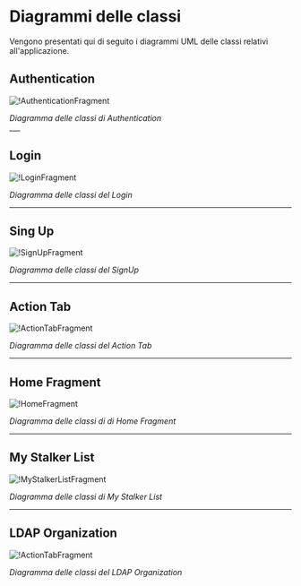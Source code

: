 # Diagrammi delle classi
Vengono presentati qui di seguito i diagrammi UML delle classi relativi all'applicazione.  


## Authentication 
![!AuthenticationFragment](/Immagini/App/Classi/Authentication.png "Diagramma delle classi di Authentication")
<figcaption> <em> Diagramma delle classi di Authentication </em> </figcaption>
___

## Login
![!LoginFragment](/Immagini/App/Classi/LoginFragment.png)
<figcaption> <em> Diagramma delle classi del Login </em> </figcaption>

___
## Sing Up
![!SignUpFragment](/Immagini/App/Classi/SignUpFragment.png)
<figcaption> <em> Diagramma delle classi del SignUp </em> </figcaption>

___
## Action Tab
![!ActionTabFragment](/Immagini/App/Classi/ActionTabClassDiagramm.PNG "Diagramma delle classi del Action Tab")
<figcaption> <em> Diagramma delle classi del Action Tab </em> </figcaption>

___
## Home Fragment 
![!HomeFragment](/Immagini/App/Classi/HomeFragment.png "Diagramma delle classi di Home Fragment")
<figcaption> <em> Diagramma delle classi di di Home Fragment </em> </figcaption>

___
## My Stalker List 
![!MyStalkerListFragment](/Immagini/App/Classi/MyStalkerListFragment.png "Diagramma delle classi di My Stalker List")
<figcaption> <em> Diagramma delle classi di My Stalker List </em> </figcaption>

___
## LDAP Organization
![!ActionTabFragment](/Immagini/App/Classi/LDAPorganizationClassDiagramm.PNG "Diagramma delle classi del LDAP Organization")
<figcaption> <em> Diagramma delle classi del LDAP Organization </em> </figcaption>